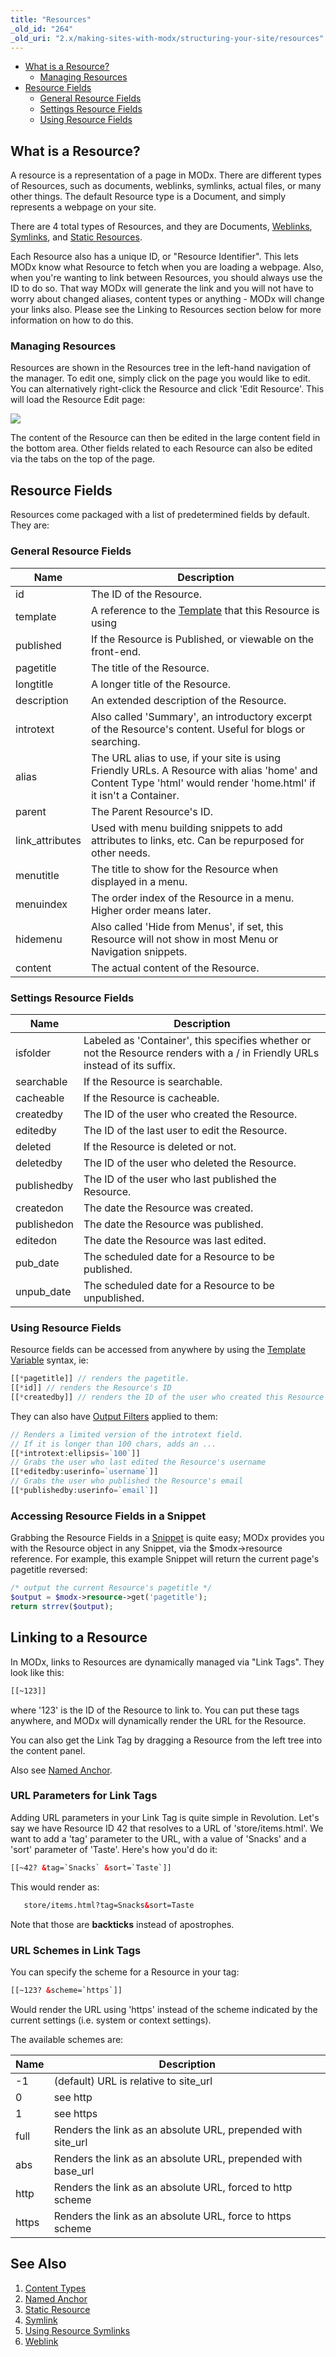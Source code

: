 ```yaml
---
title: "Resources"
_old_id: "264"
_old_uri: "2.x/making-sites-with-modx/structuring-your-site/resources"
---
```


- [What is a Resource?](#what-is-a-resource)
  - [Managing Resources](#managing-resources)
- [Resource Fields](#resource-fields)
  - [General Resource Fields](#general-resource-fields)
  - [Settings Resource Fields](#settings-resource-fields)
  - [Using Resource Fields](#using-resource-fields)
 


## What is a Resource?

 A resource is a representation of a page in MODx. There are different types of Resources, such as documents, weblinks, symlinks, actual files, or many other things. The default Resource type is a Document, and simply represents a webpage on your site.

 There are 4 total types of Resources, and they are Documents, [Weblinks](making-sites-with-modx/structuring-your-site/resources/weblink "Weblink"), [Symlinks](making-sites-with-modx/structuring-your-site/resources/symlink "Symlink"), and [Static Resources](making-sites-with-modx/structuring-your-site/resources/static-resource "Static Resource").

 Each Resource also has a unique ID, or "Resource Identifier". This lets MODx know what Resource to fetch when you are loading a webpage. Also, when you're wanting to link between Resources, you should always use the ID to do so. That way MODx will generate the link and you will not have to worry about changed aliases, content types or anything - MODx will change your links also. Please see the Linking to Resources section below for more information on how to do this.

### Managing Resources

 Resources are shown in the Resources tree in the left-hand navigation of the manager. To edit one, simply click on the page you would like to edit. You can alternatively right-click the Resource and click 'Edit Resource'. This will load the Resource Edit page:

 [![](/download/attachments/bf9f8ccf5036b4f4bf8b248f7748d0c3/resource-edit1_v2.3.png)](/download/attachments/bf9f8ccf5036b4f4bf8b248f7748d0c3/resource-edit1_v2.3.png)

 The content of the Resource can then be edited in the large content field in the bottom area. Other fields related to each Resource can also be edited via the tabs on the top of the page.

## Resource Fields

 Resources come packaged with a list of predetermined fields by default. They are:

### General Resource Fields

 | Name             | Description                                                                                                                                                       |
 | ---------------- | ----------------------------------------------------------------------------------------------------------------------------------------------------------------- |
 | id               | The ID of the Resource.                                                                                                                                           |
 | template         | A reference to the [Template](making-sites-with-modx/structuring-your-site/templates "Templates") that this Resource is using                                     |
 | published        | If the Resource is Published, or viewable on the front-end.                                                                                                       |
 | pagetitle        | The title of the Resource.                                                                                                                                        |
 | longtitle        | A longer title of the Resource.                                                                                                                                   |
 | description      | An extended description of the Resource.                                                                                                                          |
 | introtext        | Also called 'Summary', an introductory excerpt of the Resource's content. Useful for blogs or searching.                                                          |
 | alias            | The URL alias to use, if your site is using Friendly URLs. A Resource with alias 'home' and Content Type 'html' would render 'home.html' if it isn't a Container. |
 | parent           | The Parent Resource's ID.                                                                                                                                         |
 | link\_attributes | Used with menu building snippets to add attributes to links, etc. Can be repurposed for other needs.                                                              |
 | menutitle        | The title to show for the Resource when displayed in a menu.                                                                                                      |
 | menuindex        | The order index of the Resource in a menu. Higher order means later.                                                                                              |
 | hidemenu         | Also called 'Hide from Menus', if set, this Resource will not show in most Menu or Navigation snippets.                                                           |
 | content          | The actual content of the Resource.                                                                                                                               |

### Settings Resource Fields

 | Name        | Description                                                                                                                 |
 | ----------- | --------------------------------------------------------------------------------------------------------------------------- |
 | isfolder    | Labeled as 'Container', this specifies whether or not the Resource renders with a / in Friendly URLs instead of its suffix. |
 | searchable  | If the Resource is searchable.                                                                                              |
 | cacheable   | If the Resource is cacheable.                                                                                               |
 | createdby   | The ID of the user who created the Resource.                                                                                |
 | editedby    | The ID of the last user to edit the Resource.                                                                               |
 | deleted     | If the Resource is deleted or not.                                                                                          |
 | deletedby   | The ID of the user who deleted the Resource.                                                                                |
 | publishedby | The ID of the user who last published the Resource.                                                                         |
 | createdon   | The date the Resource was created.                                                                                          |
 | publishedon | The date the Resource was published.                                                                                        |
 | editedon    | The date the Resource was last edited.                                                                                      |
 | pub\_date   | The scheduled date for a Resource to be published.                                                                          |
 | unpub\_date | The scheduled date for a Resource to be unpublished.                                                                        |

### Using Resource Fields

 Resource fields can be accessed from anywhere by using the [Template Variable](making-sites-with-modx/customizing-content/template-variables "Template Variables") syntax, ie:

 ``` php 
[[*pagetitle]] // renders the pagetitle.
[[*id]] // renders the Resource's ID
[[*createdby]] // renders the ID of the user who created this Resource

```

 They can also have [Output Filters](making-sites-with-modx/customizing-content/input-and-output-filters-(output-modifiers) "Input and Output Filters (Output Modifiers)") applied to them:

 ``` php 
// Renders a limited version of the introtext field.
// If it is longer than 100 chars, adds an ...
[[*introtext:ellipsis=`100`]]
// Grabs the user who last edited the Resource's username
[[*editedby:userinfo=`username`]]
// Grabs the user who published the Resource's email
[[*publishedby:userinfo=`email`]]

```

### Accessing Resource Fields in a Snippet

 Grabbing the Resource Fields in a [Snippet](developing-in-modx/basic-development/snippets "Snippets") is quite easy; MODx provides you with the Resource object in any Snippet, via the $modx->resource reference. For example, this example Snippet will return the current page's pagetitle reversed:

 ``` php 
/* output the current Resource's pagetitle */
$output = $modx->resource->get('pagetitle');
return strrev($output);

```

## Linking to a Resource

 In MODx, links to Resources are dynamically managed via "Link Tags". They look like this:

 ``` html 
[[~123]]

```

 where '123' is the ID of the Resource to link to. You can put these tags anywhere, and MODx will dynamically render the URL for the Resource.

 You can also get the Link Tag by dragging a Resource from the left tree into the content panel. 

 Also see [Named Anchor](making-sites-with-modx/structuring-your-site/resources/named-anchor "Named Anchor").

### URL Parameters for Link Tags

 Adding URL parameters in your Link Tag is quite simple in Revolution. Let's say we have Resource ID 42 that resolves to a URL of 'store/items.html'. We want to add a 'tag' parameter to the URL, with a value of 'Snacks' and a 'sort' parameter of 'Taste'. Here's how you'd do it:

 ``` html 
[[~42? &tag=`Snacks` &sort=`Taste`]]

```

 This would render as:

 ``` html 
	store/items.html?tag=Snacks&sort=Taste

```

 Note that those are **backticks** instead of apostrophes.

### URL Schemes in Link Tags

 You can specify the scheme for a Resource in your tag:

 ``` html 
[[~123? &scheme=`https`]]

```

 Would render the URL using 'https' instead of the scheme indicated by the current settings (i.e. system or context settings).

 The available schemes are:

 | Name  | Description                                                   |
 | ----- | ------------------------------------------------------------- |
 | -1    | (default) URL is relative to site\_url                        |
 | 0     | see http                                                      |
 | 1     | see https                                                     |
 | full  | Renders the link as an absolute URL, prepended with site\_url |
 | abs   | Renders the link as an absolute URL, prepended with base\_url |
 | http  | Renders the link as an absolute URL, forced to http scheme    |
 | https | Renders the link as an absolute URL, force to https scheme    |

## See Also

1. [Content Types](making-sites-with-modx/structuring-your-site/resources/content-types)
2. [Named Anchor](making-sites-with-modx/structuring-your-site/resources/named-anchor)
3. [Static Resource](making-sites-with-modx/structuring-your-site/resources/static-resource)
4. [Symlink](making-sites-with-modx/structuring-your-site/resources/symlink)
  1. [Using Resource Symlinks](making-sites-with-modx/structuring-your-site/resources/symlink/using-resource-symlinks)
5. [Weblink](making-sites-with-modx/structuring-your-site/resources/weblink)